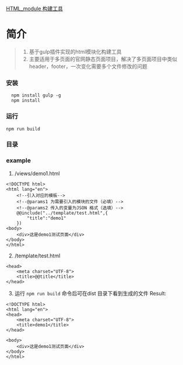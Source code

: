 ﻿[HTML_module 构建工具](./html_module)
# 简介
>1. 基于gulp插件实现的html模块化构建工具
>2. 主要适用于多页面的官网静态页面项目，解决了多页面项目中类似header，footer，一次变化需要多个文件修改的问题

### 安装
```
  npm install gulp -g
  npm install 
```
###  运行
```
npm run build
```
### 目录

### example
1. /views/demo1.html
```
<!DOCTYPE html>
<html lang="en">
    <!--引入对应的模板-->
    <!--@params1 为需要引入的模块的文件（必填）-->
    <!--@params2 传入的变量为JSON 格式（选填）-->
    @@include("../template/test.html",{
    	"title":"demo1"
    })
<body>
	<div>这是demo1测试页面</div>
</body>
</html>
```
2. /template/test.html
```
<head>
	<meta charset="UTF-8">
	<title>@@title</title>
</head>

```
3. 运行 `npm run build` 命令后可在dist 目录下看到生成的文件
Result:
```
<!DOCTYPE html>
<html lang="en">
<head>
	<meta charset="UTF-8">
	<title>demo1</title>
</head>

<body>
	<div>这是demo1测试页面</div>
</body>
</html>
```